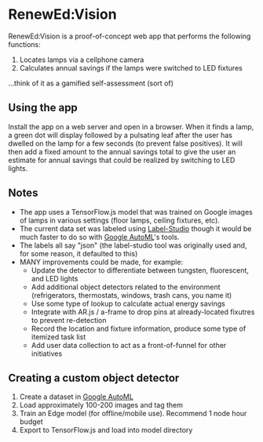# RenewEd:Vision
RenewEd:Vision is a proof-of-concept web app that performs the following functions:
1. Locates lamps via a cellphone camera
2. Calculates annual savings if the lamps were switched to LED fixtures

...think of it as a gamified self-assessment (sort of)

## Using the app
Install the app on a web server and open in a browser.  When it finds a lamp, a green dot will display followed by a pulsating leaf after the user has dwelled on the lamp for a few seconds (to prevent false positives).  It will then add a fixed amount to the annual savings total to give the user an estimate for annual savings that could be realized by switching to LED lights.

## Notes
- The app uses a TensorFlow.js model that was trained on Google images of lamps in various settings (floor lamps, ceiling fixtures, etc).
- The current data set was labeled using [Label-Studio](https://labelstud.io/) though it would be much faster to do so with [Google AutoML](https://console.cloud.google.com/vision/dashboard)'s tools.
- The labels all say "json" (the label-studio tool was originally used and, for some reason, it defaulted to this)
- MANY improvements could be made, for example:
  - Update the detector to differentiate between tungsten, fluorescent, and LED lights
  - Add additional object detectors related to the environment (refrigerators, thermostats, windows, trash cans, you name it)
  - Use some type of lookup to calculate actual energy savings
  - Integrate with AR.js / a-frame to drop pins at already-located fixutres to prevent re-detection
  - Record the location and fixture information, produce some type of itemized task list
  - Add user data collection to act as a front-of-funnel for other initiatives

## Creating a custom object detector
1. Create a dataset in [Google AutoML](https://console.cloud.google.com/vision/dashboard)
2. Load approximately 100-200 images and tag them
3. Train an Edge model (for offline/mobile use).  Recommend 1 node hour budget
4. Export to TensorFlow.js and load into model directory
